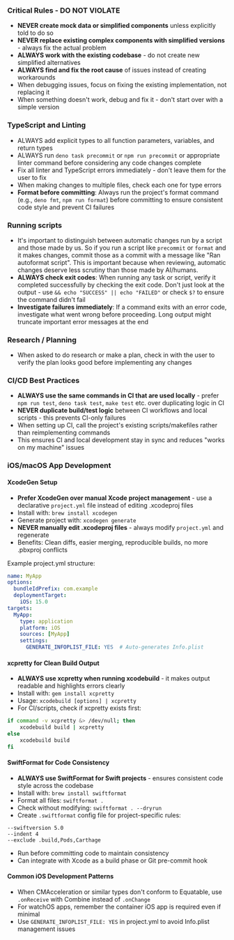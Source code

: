 ### Critical Rules - DO NOT VIOLATE

- **NEVER create mock data or simplified components** unless explicitly told to do so
- **NEVER replace existing complex components with simplified versions** - always fix the actual problem
- **ALWAYS work with the existing codebase** - do not create new simplified alternatives
- **ALWAYS find and fix the root cause** of issues instead of creating workarounds
- When debugging issues, focus on fixing the existing implementation, not replacing it
- When something doesn't work, debug and fix it - don't start over with a simple version

### TypeScript and Linting
- ALWAYS add explicit types to all function parameters, variables, and return types
- ALWAYS run `deno task precommit` or `npm run precommit` or appropriate linter command before considering any code changes complete
- Fix all linter and TypeScript errors immediately - don't leave them for the user to fix
- When making changes to multiple files, check each one for type errors
- **Format before committing**: Always run the project's format command (e.g., `deno fmt`, `npm run format`) before committing to ensure consistent code style and prevent CI failures

### Running scripts
- It's important to distinguish between automatic changes run by a script and those made by us. So if you run a script like `precommit` or `format` and it makes changes, commit those as a commit with a message like "Ran autoformat script". This is important because when reviewing, automatic changes deserve less scrutiny than those made by AI/humans.
- **ALWAYS check exit codes**: When running any task or script, verify it completed successfully by checking the exit code. Don't just look at the output - use `&& echo "SUCCESS" || echo "FAILED"` or check `$?` to ensure the command didn't fail
- **Investigate failures immediately**: If a command exits with an error code, investigate what went wrong before proceeding. Long output might truncate important error messages at the end

### Research / Planning
- When asked to do research or make a plan, check in with the user to verify the plan looks good before implementing any changes

### CI/CD Best Practices
- **ALWAYS use the same commands in CI that are used locally** - prefer `npm run test`, `deno task test`, `make test` etc. over duplicating logic in CI
- **NEVER duplicate build/test logic** between CI workflows and local scripts - this prevents CI-only failures
- When setting up CI, call the project's existing scripts/makefiles rather than reimplementing commands
- This ensures CI and local development stay in sync and reduces "works on my machine" issues

### iOS/macOS App Development

#### XcodeGen Setup
- **Prefer XcodeGen over manual Xcode project management** - use a declarative `project.yml` file instead of editing .xcodeproj files
- Install with: `brew install xcodegen`
- Generate project with: `xcodegen generate`
- **NEVER manually edit .xcodeproj files** - always modify `project.yml` and regenerate
- Benefits: Clean diffs, easier merging, reproducible builds, no more .pbxproj conflicts

Example project.yml structure:
```yaml
name: MyApp
options:
  bundleIdPrefix: com.example
  deploymentTarget:
    iOS: 15.0
targets:
  MyApp:
    type: application
    platform: iOS
    sources: [MyApp]
    settings:
      GENERATE_INFOPLIST_FILE: YES  # Auto-generates Info.plist
```

#### xcpretty for Clean Build Output
- **ALWAYS use xcpretty when running xcodebuild** - it makes output readable and highlights errors clearly
- Install with: `gem install xcpretty` 
- Usage: `xcodebuild [options] | xcpretty`
- For CI/scripts, check if xcpretty exists first:
```bash
if command -v xcpretty &> /dev/null; then
    xcodebuild build | xcpretty
else
    xcodebuild build
fi
```

#### SwiftFormat for Code Consistency
- **ALWAYS use SwiftFormat for Swift projects** - ensures consistent code style across the codebase
- Install with: `brew install swiftformat`
- Format all files: `swiftformat .`
- Check without modifying: `swiftformat . --dryrun`
- Create `.swiftformat` config file for project-specific rules:
```
--swiftversion 5.0
--indent 4
--exclude .build,Pods,Carthage
```
- Run before committing code to maintain consistency
- Can integrate with Xcode as a build phase or Git pre-commit hook

#### Common iOS Development Patterns
- When CMAcceleration or similar types don't conform to Equatable, use `.onReceive` with Combine instead of `.onChange`
- For watchOS apps, remember the container iOS app is required even if minimal
- Use `GENERATE_INFOPLIST_FILE: YES` in project.yml to avoid Info.plist management issues
